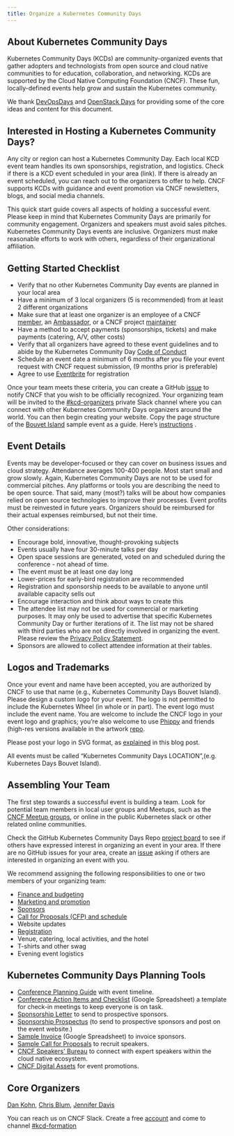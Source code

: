 ```yaml
---
title: Organize a Kubernetes Community Days
---
```


## About Kubernetes Community Days

Kubernetes Community Days (KCDs) are community-organized events that gather adopters and technologists from open source and cloud native communities to for education, collaboration, and networking. KCDs are supported by the Cloud Native Computing Foundation (CNCF). These fun, locally-defined events help grow and sustain the Kubernetes community. 

We thank [DevOpsDays](https://devopsdays.org) and [OpenStack Days](https://www.openstack.org/community/events/openstackdays) for providing some of the core ideas and content for this document.
                      
## Interested in Hosting a Kubernetes Community Days?

Any city or region can host a Kubernetes Community Day. Each local KCD event team handles its own sponsorships, registration, and logistics. Check if there is a KCD event scheduled in your area (link). If there is already an event scheduled, you can reach out to the organizers to offer to help. CNCF supports KCDs with guidance and event promotion via CNCF newsletters, blogs, and social media channels. 

This quick start guide covers all aspects of holding a successful event. Please keep in mind that Kubernetes Community Days are primarily for community engagement. Organizers and speakers must avoid sales pitches. Kubernetes Community Days events are inclusive. Organizers must make reasonable efforts to work with others, regardless of their organizational affiliation.

## Getting Started Checklist

* Verify that no other Kubernetes Community Day events are planned in your local area
* Have a minimum of 3 local organizers (5 is recommended) from at least 2 different organizations 
* Make sure that at least one organizer is an employee of a CNCF [member](https://www.cncf.io/about/members/), an [Ambassador](https://www.cncf.io/people/ambassadors/), or a CNCF project [maintainer](https://docs.google.com/spreadsheets/u/1/d/1Pr8cyp8RLrNGx9WBAgQvBzUUmqyOv69R7QAFKhacJEM/)
* Have a method to accept payments (sponsorships, tickets) and make payments (catering, A/V, other costs)
* Verify that all organizers have agreed to these event guidelines and to abide by the Kubernetes Community Day [Code of Conduct](code-of-conduct/)
* Schedule an event date a minimum of 6 months after  you file your event request with CNCF request submission,  (9 months prior is preferable)
* Agree to use [Eventbrite](https://www.eventbrite.com/) for registration

Once your team meets these criteria, you can create a GitHub [issue](https://github.com/cncf/kubernetes-community-days/issues/new?assignees=christinevblum%2C+iennae&labels=newevent&template=host.md) to notify CNCF that you wish to be officially recognized. Your organizing team will be invited to the [#kcd-organizers](https://cloud-native.slack.com/messages/GN6R2PV1A) private Slack channel where you can connect with other Kubernetes Community Days organizers around the world. You can then begin creating your website. Copy the page structure of the [Bouvet Island](https://kubernetescommunitydays.org/events/2020-bouvet-island) sample event as a guide. Here’s [instructions](/organizing-creating-website) .

## Event Details 

Events may be developer-focused or they can cover on business issues and cloud strategy. Attendance averages 100-400 people. Most start small and grow slowly. Again, Kubernetes Community Days are not to be used for commercial pitches. Any platforms or tools you are describing the need to be open source. That said, many (most?) talks will be about how companies relied on open source technologies to improve their processes. Event profits must be reinvested in future years. Organizers should be reimbursed for their actual expenses reimbursed, but not their time.

Other considerations:

* Encourage bold, innovative, thought-provoking subjects
* Events usually have four 30-minute talks per day
* Open space sessions are generated, voted on and scheduled during the conference - not ahead of time.
* The event must be at least one day long
* Lower-prices for early-bird registration are recommended
* Registration and sponsorship needs to be available to anyone until  available capacity sells out
* Encourage interaction and think about ways to create this
* The attendee list may not be used for commercial or marketing purposes. It may only be used to advertise that specific Kubernetes Community Day or further iterations of it. The list may not be shared with third parties who are not directly involved in organizing the event. Please review the [Privacy Policy Statement](https://www.linuxfoundation.org/privacy/).
* Sponsors are allowed to collect attendee information at their tables. 

## Logos and Trademarks

Once your event and name have been accepted, you are authorized by CNCF to use that name (e.g., Kubernetes Community Days Bouvet Island). Please design a custom logo for your event. The logo is not permitted to include the Kubernetes Wheel (in whole or in part). The event logo must include the event name. You are welcome to include the CNCF logo in your event logo and graphics; you’re also welcome to use [Phippy](https://phippy.io/) and friends (high-res versions available in the artwork [repo](https://github.com/cncf/artwork/blob/master/examples/other.md#phippy--friends-group-logos).

Please post your logo in SVG format, as [explained](https://www.cncf.io/blog/2019/07/17/what-image-formats-should-you-be-using-in-2019/)  in this blog post.

All events must be called “Kubernetes Community Days LOCATION”,(e.g. Kubernetes Days Bouvet Island).

## Assembling Your Team

The first step towards a successful event is building a team. Look for potential team members in local user groups and Meetups, such as the [CNCF Meetup groups](https://www.meetup.com/pro/cncf/), or online in the public Kubernetes slack or other related online communities.

Check the GitHub Kubernetes Community Days Repo [project board](https://github.com/cncf/kubernetes-community-days/projects/2) to see if others have expressed interest in organizing an event in your area. If there are no GitHub issues for your area, create an [issue](https://github.com/cncf/kubernetes-community-days/issues/new?assignees=christinevblum%2C+iennae&labels=planningevent&template=interest.md) asking if others are interested in organizing an event with you.

We recommend assigning the following responsibilities to one or two members of your organizing team:

* [Finance and budgeting](/organizing-budget-finances) 
* [Marketing and promotion](/organizing-marketing-promotion) 
* [Sponsors](/organizing-finding-sponsors)
* [Call for Proposals (CFP) and schedule](/organizing-manage-speakers)
* Website updates
* [Registration](/organizing-registration)
* Venue, catering, local activities, and the hotel
* T-shirts and other swag
* Evening event logistics

## Kubernetes Community Days Planning Tools

* [Conference Planning Guide](/organizing-timeline) with event timeline.
* [Conference Action Items and Checklist](https://docs.google.com/spreadsheets/d/1bvCiyyDut1seSnBE6pzVevcJkXLeWbxbncvhFsyY8PI/edit) (Google Spreadsheet) a template for check-in meetings to keep everyone is on task. 
* [Sponsorship Letter](/organizing-sponsorletter) to send to prospective sponsors.
* [Sponsorship Prospectus](/organizing-sponsor-contract) (to send to prospective sponsors and post on the event website.) 
* [Sample Invoice](https://docs.google.com/document/d/1Rbc8hvBgbO55asEQzzAHkpvSU2ogl52NmWq1-NhBYdY/edit) (Google Spreadsheet) to invoice sponsors.
* [Sample Call for Proposals](/organizing-cfp) to recruit speakers.
* [CNCF Speakers' Bureau](https://www.cncf.io/speakers/) to connect with expert speakers within the cloud native ecosystem.
* [CNCF Digital Assets](https://github.com/cncf/artwork) for  event promotions.

## Core Organizers

[Dan Kohn](https://www.dankohn.com), [Chris Blum](https://twitter.com/chrisvblum), [Jennifer Davis](https://twitter.com/sigje)

You can reach us on CNCF Slack. Create a free [account](https://slack.cncf.io) and come to channel [#kcd-formation](https://cloud-native.slack.com/messages/CN6LBV16G)


